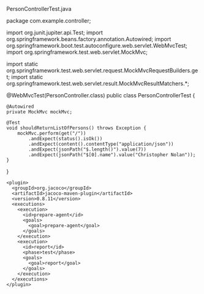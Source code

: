 
PersonControllerTest.java


package com.example.controller;

import org.junit.jupiter.api.Test;
import org.springframework.beans.factory.annotation.Autowired;
import org.springframework.boot.test.autoconfigure.web.servlet.WebMvcTest;
import org.springframework.test.web.servlet.MockMvc;

import static org.springframework.test.web.servlet.request.MockMvcRequestBuilders.get;
import static org.springframework.test.web.servlet.result.MockMvcResultMatchers.*;

@WebMvcTest(PersonController.class)
public class PersonControllerTest {

    @Autowired
    private MockMvc mockMvc;

    @Test
    void shouldReturnListOfPersons() throws Exception {
        mockMvc.perform(get("/"))
            .andExpect(status().isOk())
            .andExpect(content().contentType("application/json"))
            .andExpect(jsonPath("$.length()").value(7))
            .andExpect(jsonPath("$[0].name").value("Christopher Nolan"));
    }
}





    <plugin>
      <groupId>org.jacoco</groupId>
      <artifactId>jacoco-maven-plugin</artifactId>
      <version>0.8.11</version>
      <executions>
        <execution>
          <id>prepare-agent</id>
          <goals>
            <goal>prepare-agent</goal>
          </goals>
        </execution>
        <execution>
          <id>report</id>
          <phase>test</phase>
          <goals>
            <goal>report</goal>
          </goals>
        </execution>
      </executions>
    </plugin>
